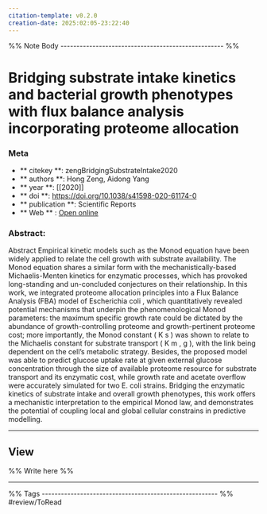 ```yaml
---
citation-template: v0.2.0
creation-date: 2025:02:05-23:22:40
---
```


%% Note Body --------------------------------------------------- %%
# Bridging substrate intake kinetics and bacterial growth phenotypes with flux balance analysis incorporating proteome allocation

### Meta
- ** citekey **: zengBridgingSubstrateIntake2020
- ** authors **: Hong Zeng, Aidong Yang
- ** year **: [[2020]]
- ** doi **: https://doi.org/10.1038/s41598-020-61174-0
- ** publication **: Scientific Reports
- ** Web ** : [Open online](https://www.nature.com/articles/s41598-020-61174-0)


### Abstract:
Abstract Empirical kinetic models such as the Monod equation have been widely applied to relate the cell growth with substrate availability. The Monod equation shares a similar form with the mechanistically-based Michaelis-Menten kinetics for enzymatic processes, which has provoked long-standing and un-concluded conjectures on their relationship. In this work, we integrated proteome allocation principles into a Flux Balance Analysis (FBA) model of Escherichia coli , which quantitatively revealed potential mechanisms that underpin the phenomenological Monod parameters: the maximum specific growth rate could be dictated by the abundance of growth-controlling proteome and growth-pertinent proteome cost; more importantly, the Monod constant ( K s ) was shown to relate to the Michaelis constant for substrate transport ( K m , g ), with the link being dependent on the cell’s metabolic strategy. Besides, the proposed model was able to predict glucose uptake rate at given external glucose concentration through the size of available proteome resource for substrate transport and its enzymatic cost, while growth rate and acetate overflow were accurately simulated for two E. coli strains. Bridging the enzymatic kinetics of substrate intake and overall growth phenotypes, this work offers a mechanistic interpretation to the empirical Monod law, and demonstrates the potential of coupling local and global cellular constrains in predictive modelling.

___

## View

%% Write here %%





___
%% Tags  ------------------------------------------------------- %%
#review/ToRead